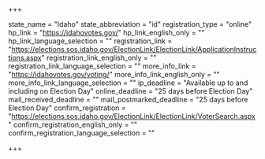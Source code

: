 +++

state_name = "Idaho"
state_abbreviation = "id"
registration_type = "online"
hp_link = "https://idahovotes.gov/"
hp_link_english_only = ""
hp_link_language_selection = ""
registration_link = "https://elections.sos.idaho.gov/ElectionLink/ElectionLink/ApplicationInstructions.aspx"
registration_link_english_only = ""
registration_link_language_selection = ""
more_info_link = "https://idahovotes.gov/voting/"
more_info_link_english_only = ""
more_info_link_language_selection = ""
ip_deadline = "Available up to and including on Election Day"
online_deadline = "25 days before Election Day"
mail_received_deadline = ""
mail_postmarked_deadline = "25 days before Election Day"
confirm_registration = "https://elections.sos.idaho.gov/ElectionLink/ElectionLink/VoterSearch.aspx"
confirm_registration_english_only = ""
confirm_registration_language_selection = ""

+++